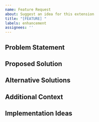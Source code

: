 ```yaml
---
name: Feature Request
about: Suggest an idea for this extension
title: "[FEATURE] "
labels: enhancement
assignees: ''
---
```


## Problem Statement
<!-- A clear and concise description of the problem this feature would solve. -->
<!-- Example: I'm always frustrated when [...] -->

## Proposed Solution
<!-- A clear and concise description of what you want to happen. -->

## Alternative Solutions
<!-- A description of any alternative solutions or features you've considered. -->

## Additional Context
<!-- Add any other context, screenshots, or mockups about the feature request here. -->

## Implementation Ideas
<!-- If you have ideas about how to implement this feature, please share them here. -->
